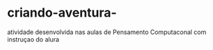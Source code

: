 # criando-aventura-
atividade desenvolvida nas aulas de Pensamento Computaconal com instruçao do alura
